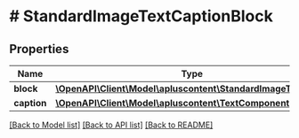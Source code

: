 # # StandardImageTextCaptionBlock

## Properties

Name | Type | Description | Notes
------------ | ------------- | ------------- | -------------
**block** | [**\OpenAPI\Client\Model\apluscontent\StandardImageTextBlock**](StandardImageTextBlock.md) |  | [optional]
**caption** | [**\OpenAPI\Client\Model\apluscontent\TextComponent**](TextComponent.md) |  | [optional]

[[Back to Model list]](../../README.md#models) [[Back to API list]](../../README.md#endpoints) [[Back to README]](../../README.md)

